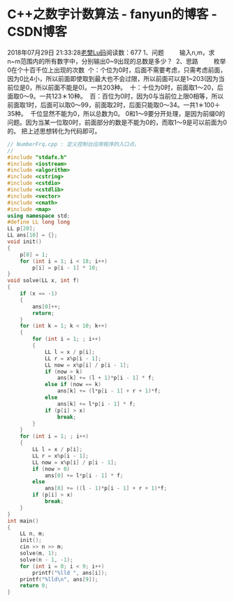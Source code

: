 # C++之数字计数算法 - fanyun的博客 - CSDN博客
2018年07月29日 21:33:28[老樊Lu码](https://me.csdn.net/fanyun_01)阅读数：677
1、问题
        输入n,m，求n~m范围内的所有数字中，分别输出0~9出现的总数是多少？
 2、思路
        枚举0在个十百千位上出现的次数 
个：个位为0时，后面不需要考虑，只需考虑前面，因为0比4小，所以前面即使取到最大也不会过限，所以前面可以是1~203(因为当前位是0，所以前面不能是0)。一共203种。 
十：十位为0时，前面取1～20，后面取0～9。一共123＊10种。 
百：百位为0时，因为0与当前位上限0相等，所以前面取1时，后面可以取0～99，前面取2时，后面只能取0～34。一共1＊100＋35种。 
千位显然不能为0，所以总数为0。 0和1～9要分开处理，是因为前缀0的问题。因为当某一位取0时，前面部分的数是不能为0的，而取1～9是可以前面为0的。
把上述思想转化为代码即可。
```cpp
// NumberFrq.cpp : 定义控制台应用程序的入口点。
//
#include "stdafx.h"
#include <iostream>
#include <algorithm>
#include <cstring>
#include <cstdio>
#include <cstdlib>
#include <vector>
#include <cmath>
#include <map>
using namespace std;
#define LL long long
LL p[20];
LL ans[10] = {};
void init()
{
	p[0] = 1;
	for (int i = 1; i < 18; i++)
		p[i] = p[i - 1] * 10;
}
void solve(LL x, int f)
{
	if (x == -1)
	{
		ans[0]++;
		return;
	}
	for (int k = 1; k < 10; k++)
	{
		for (int i = 1; ; i++)
		{
			LL l = x / p[i];
			LL r = x%p[i - 1];
			LL now = x%p[i] / p[i - 1];
			if (now > k)
				ans[k] += (l + 1)*p[i - 1] * f;
			else if (now == k)
				ans[k] += (l*p[i - 1] + r + 1)*f;
			else
				ans[k] += l*p[i - 1] * f;
			if (p[i] > x)
				break;
		}
	}
	for (int i = 1; ; i++)
	{
		LL l = x / p[i];
		LL r = x%p[i - 1];
		LL now = x%p[i] / p[i - 1];
		if (now > 0)
			ans[0] += l*p[i - 1] * f;
		else
			ans[0] += ((l - 1)*p[i - 1] + r + 1)*f;
		if (p[i] > x)
			break;
	}
}
int main()
{
	LL n, m;
	init();
	cin >> n >> m;
	solve(m, 1);
	solve(n - 1, -1);
	for (int i = 0; i < 9; i++)
		printf("%lld ", ans[i]);
	printf("%lld\n", ans[9]);
	return 0;
}
```
